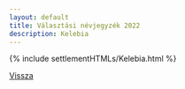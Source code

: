 ```yaml
---
layout: default
title: Választási névjegyzék 2022
description: Kelebia
---
```


{% include settlementHTMLs/Kelebia.html %}

[Vissza](./)